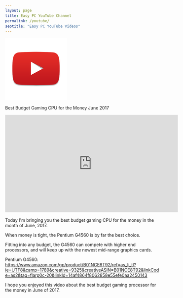 ```yaml
---
layout: page
title: Easy PC YouTube Channel
permalink: /youtube/
seotitle: "Easy PC YouTube Videos"
---
```


![YOUTUBE](/img/youtube.png "YOUTUBE")

Best Budget Gaming CPU for the Money June 2017

<iframe width="560" height="315" src="https://www.youtube.com/embed/AVP2Ume6xbY" frameborder="0" allowfullscreen></iframe>

Today I'm bringing you the best budget gaming CPU for the money in the month of June, 2017. 

When money is tight, the Pentium G4560 is by far the best choice. 

Fitting into any budget, the G4560 can compete with higher end processors, and will keep up with the newest mid-range graphics cards. 

Pentium G4560: https://www.amazon.com/gp/product/B01NCE8T92/ref=as_li_tl?ie=UTF8&camp=1789&creative=9325&creativeASIN=B01NCE8T92&linkCode=as2&tag=flarp0c-20&linkId=14af4864f8062858e55efe0aa2450143


I hope you enjoyed this video about the best budget gaming processor for the money in June of 2017.


